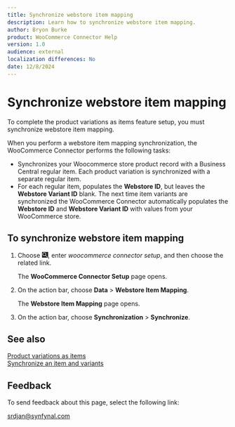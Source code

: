 ```yaml
---
title: Synchronize webstore item mapping
description: Learn how to synchronize webstore item mapping.
author: Bryon Burke
product: WooCommerce Connector Help
version: 1.0
audience: external
localization differences: No
date: 12/8/2024
---
```


<!-- markdownlint-disable MD006 MD007 MD009 MD024 MD025 MD033 -->
<!--// cspell:ignore  markdownlint allowfullscreen keyframes webstore woocommerce -->

# Synchronize webstore item mapping

To complete the product variations as items feature setup, you must synchronize webstore item mapping.

When you perform a webstore item mapping synchronization, the WooCommerce Connector performs the following tasks:

- Synchronizes your Woocommerce store product record with a Business Central regular item. Each product variation is synchronized with a separate regular item.
- For each regular item, populates the <b>Webstore ID</b>, but leaves the <b>Webstore Variant ID</b> blank. The next time item variants are synchronized the WooCommerce Connector automatically populates the <b>Webstore ID</b> and <b>Webstore Variant ID</b> with values from your WooCommerce store.

## To synchronize webstore item mapping

1. Choose ![Lightbulb that opens the Tell Me feature.](media/ui-search/search_small.png "Tell me what you want to do"), enter <i>woocommerce connector setup</i>, and then choose the related link.

   The <b>WooCommerce Connector Setup</b> page opens.

1. On the action bar, choose <b>Data</b> > <b>Webstore Item Mapping</b>.

   The <b>Webstore Item Mapping</b> page opens.

1. On the action bar, choose <b>Synchronization</b> > <b>Synchronize</b>.

## See also

[Product variations as items](product-variations-as-items.md)  
[Synchronize an item and variants](synchronize-item-variants.md)  

## Feedback

To send feedback about this page, select the following link:

[srdjan@synfynal.com](mailto:srdjan@synfynal.com?subject=Documentation%20Feedback%20Product%20Docs:%20synchronize-webstore-item-mapping)
